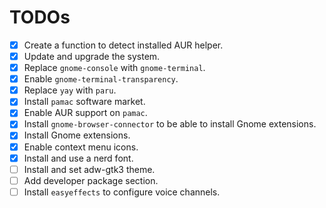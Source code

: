 # TODOs

- [X] Create a function to detect installed AUR helper.
- [X] Update and upgrade the system.
- [X] Replace `gnome-console` with `gnome-terminal`.
- [X] Enable `gnome-terminal-transparency`.
- [X] Replace `yay` with `paru`.
- [X] Install `pamac` software market.
- [X] Enable AUR support on `pamac`.
- [X] Install `gnome-browser-connector` to be able to install Gnome extensions.
- [X] Install Gnome extensions.
- [X] Enable context menu icons.
- [X] Install and use a nerd font.
- [ ] Install and set adw-gtk3 theme.
- [ ] Add developer package section.
- [ ] Install `easyeffects` to configure voice channels.
